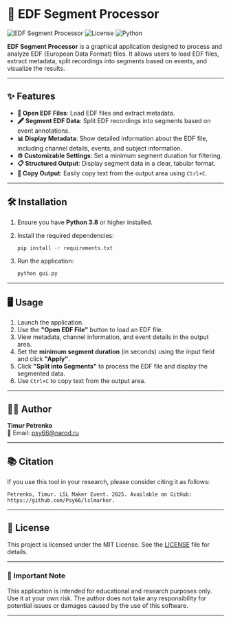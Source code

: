 # 🧠 EDF Segment Processor

![EDF Segment Processor](https://img.shields.io/badge/Version-1.0.0-blue)
![License](https://img.shields.io/badge/License-MIT-green)
![Python](https://img.shields.io/badge/Python-3.8%2B-yellow)

**EDF Segment Processor** is a graphical application designed to process and analyze EDF (European Data Format) files. It allows users to load EDF files, extract metadata, split recordings into segments based on events, and visualize the results.

---

## ✨ Features

- **📂 Open EDF Files**: Load EDF files and extract metadata.
- **🖋️ Segment EDF Data**: Split EDF recordings into segments based on event annotations.
- **📊 Display Metadata**: Show detailed information about the EDF file, including channel details, events, and subject information.
- **⚙️ Customizable Settings**: Set a minimum segment duration for filtering.
- **📋 Structured Output**: Display segment data in a clear, tabular format.
- **📄 Copy Output**: Easily copy text from the output area using `Ctrl+C`.

---

## 🛠️ Installation

1. Ensure you have **Python 3.8** or higher installed.
2. Install the required dependencies:

   ```bash
   pip install -r requirements.txt
   ```

3. Run the application:

   ```bash
   python gui.py
   ```

---

## 🖥️ Usage

1. Launch the application.
2. Use the **"Open EDF File"** button to load an EDF file.
3. View metadata, channel information, and event details in the output area.
4. Set the **minimum segment duration** (in seconds) using the input field and click **"Apply"**.
5. Click **"Split into Segments"** to process the EDF file and display the segmented data.
6. Use `Ctrl+C` to copy text from the output area.

---

## 👨‍💻 Author

**Timur Petrenko**  
📧 Email: [psy66@narod.ru](mailto:psy66@narod.ru)

---

## 📚 Citation

If you use this tool in your research, please consider citing it as follows:

```
Petrenko, Timur. LSL Maker Event. 2025. Available on GitHub: https://github.com/Psy66/lslmarker.
```

---

## 📜 License
This project is licensed under the MIT License. See the [LICENSE](LICENSE) file for details.

---

### 📢 Important Note

This application is intended for educational and research purposes only. Use it at your own risk. The author does not take any responsibility for potential issues or damages caused by the use of this software.

---
